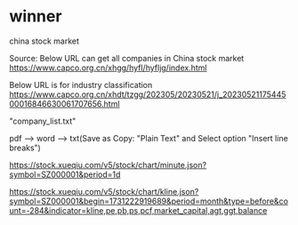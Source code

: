 # winner
china stock market

Source:
Below URL can get all companies in China stock market
https://www.capco.org.cn/xhgg/hyfl/hyfljg/index.html



Below URL is for industry classification
https://www.capco.org.cn/xhdt/tzgg/202305/20230521/j_2023052117544500016846630061707656.html


"company_list.txt"

pdf --> word  --> txt(Save as Copy: "Plain Text" and Select option "Insert line breaks")


https://stock.xueqiu.com/v5/stock/chart/minute.json?symbol=SZ000001&period=1d

https://stock.xueqiu.com/v5/stock/chart/kline.json?symbol=SZ000001&begin=1731222919689&period=month&type=before&count=-284&indicator=kline,pe,pb,ps,pcf,market_capital,agt,ggt,balance

